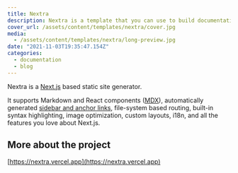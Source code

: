 ```yaml
---
title: Nextra
description: Nextra is a template that you can use to build documentation or blog with all things you need, like MDX, i18n, Code Highlighting, and more.
cover_url: /assets/content/templates/nextra/cover.jpg
media:
  - /assets/content/templates/nextra/long-preview.jpg
date: "2021-11-03T19:35:47.154Z"
categories:
  - documentation
  - blog
---
```


Nextra is a [Next.js](https://nextjs.org/) based static site generator.

It supports Markdown and React components ([MDX](https://nextra.vercel.app/features/mdx)), automatically generated [sidebar and anchor links](https://nextra.vercel.app/get-started#sidebar-and-anchor-links), file-system based routing, built-in syntax highlighting, image optimization, custom layouts, i18n, and all the features you love about Next.js.

## More about the project

[https://nextra.vercel.app](https://nextra.vercel.app)
